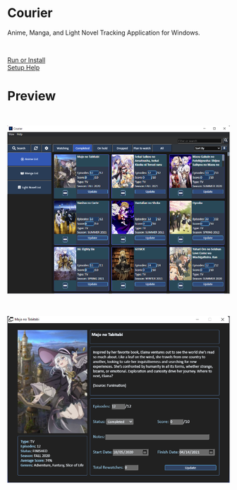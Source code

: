 # Courier
Anime, Manga, and Light Novel Tracking Application for Windows.

<br>

[Run or Install](https://github.com/ReStartQ/Courier/blob/main/RunOrInstall.md)
<br>
[Setup Help](https://github.com/ReStartQ/Courier/blob/main/HELP.md)

# Preview

<br>

![MAIN WINDOW](https://github.com/ReStartQ/Courier/blob/main/Preview/MainWindowPreview.png)
<br>
<br>
<br>
<p align="center">
  <img src="https://github.com/ReStartQ/Courier/blob/main/Preview/ExtraInfoWindowPreview.png" />
</p>
